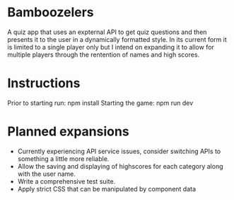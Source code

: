 # Bamboozelers

A quiz app that uses an expternal API to get quiz questions and then presents it to the user in a dynamically formatted style. In its current form it is limited to a single player only but I intend on expanding it to allow for multiple players through the rentention of names and high scores.

# Instructions
Prior to starting run: npm install 
Starting the game: npm run dev

# Planned expansions
- Currently experiencing API service issues, consider switching APIs to something a little more reliable. 
- Allow the saving and displaying of highscores for each category along with the user name.
- Write a comprehensive test suite.
- Apply strict CSS that can be manipulated by component data



